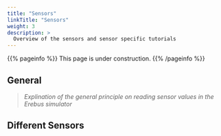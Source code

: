 ```yaml
---
title: "Sensors"
linkTitle: "Sensors"
weight: 3
description: >
  Overview of the sensors and sensor specific tutorials
---
```


{{% pageinfo %}}
This page is under construction.
{{% /pageinfo %}}

## General

> *Explination of the general principle on reading sensor values in the Erebus simulator*

## Different Sensors
